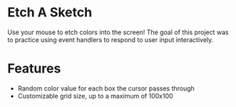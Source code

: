 # Etch A Sketch

Use your mouse to etch colors into the screen! The goal of this project was to practice using event handlers to respond to user input interactively.

# Features

- Random color value for each box the cursor passes through
- Customizable grid size, up to a maximum of 100x100